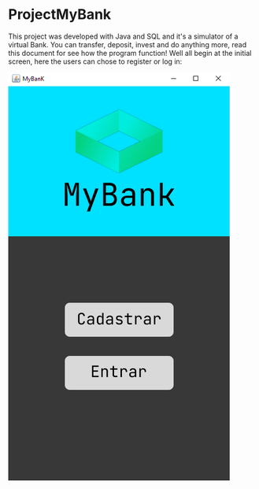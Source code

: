 # ProjectMyBank
This project was developed with Java and SQL and it's a simulator of a virtual Bank. You can transfer, deposit, invest and do anything more, read this document for see how the program function!
Well all begin at the initial screen, here the users can chose to register or log in:
<style>
  img{
    text-align:left;
  }
</style>
<img src="https://github.com/Andrey-de-Freitas-Souza/Projects/blob/main/ProjectMyBank/MyBank/src/main/java/Imagens/TelaInicial.png?raw=true">
